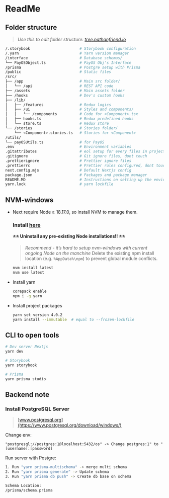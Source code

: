 # ReadMe

## Folder structure

> _Use this to edit folder structure: [tree.nathanfriend.io](https://tree.nathanfriend.io/?s=(%27optizs!(%27fancy!true~fullPath!false~trailingSlash!true~rootDot!false)~source!(%27source!%27%2F.stKybook9_-StKybook%20VuratizQ.yarn00*3YarBv_sioBmanag_Qint_face98-DatabasFschemas2LPayOSObjectq0*3PayOS%20Obj%227Int_faceQprisma00%20-PostgrFsetup%20with%20PrismaQpublic00%20-Static%20XsQsrc4api00-REST%20API%20code4app00-MaiBsrc%20fold_4assets9*-MaiBasset7fold_4Z98-Dev%227custom%20Z4lib28%2Ffeatures0*Jlogics28%2Fui9\*-Style7and%20cWs2**%2FcWs\***-CodFfK6qx28Zq08Jpredefined%20Z28stKeq08JstKe4stKies9*3StKie7fold_2*6.stKiesq*3StKie7fK6Qutils2LpayOSUtilsq0*-fK%20PayOS2.env008-Envirzment%20variables2.gitattributes9-eol%20setup%20fK%20ev_y%20X7iBproject5.gitignKe98-Git%245.pHignKe93PH%242.pHrc9*-PH%20rule7Vured5next.V.mjs93Default%20Nextj7V2package.jsz9*3Package7and%20packagFmanag_2README.MD003Instructiz7oBsetting%20up%20thFenvirzment2yarn.lock003yarBlockX%27)~v_siz!%271%27)8L-%2039**2%5Cn3%23%2042L%2F5%2C%20dzt%20touch26%20%3CCW%3E7s%208\*%2090**Bn%20Fe%20Hretti_J-Redux%20KorL%20%20Q2%2FVczfigWompzentXfileZhooks_erq.tszon%24%20ignKFXs%01%24zq_ZXWVQLKJHFB987654320-_)_

```bash
/.storybook                      # Storybook configuration
/.yarn                           # Yarn version manager
/interface                       # Database schemas/
└── PayOSObject.ts               # PayOS Obj's Interface
/prisma                          # Postgre setup with Prisma
/public                          # Static files
/src/
├── /app                         # Main src folder/
│   └── /api                     # REST API code
├── /assets                      # Main assets folder
├── /hooks                       # Dev's custom hooks
├── /lib/
│   ├── /features                # Redux logics
│   ├── /ui                      # Styles and components/
│   │   └── /components          # Code for <Component>.tsx
│   ├── hooks.ts                 # Redux predefined hooks
│   └── store.ts                 # Redux store
└── /stories                     # Stories folder/
    └── <Component>.stories.ts   # Stories for <Component>
/utils/
└── payOSUtils.ts                # for PayOS
.env                             # Environment variables
.gitattributes                   # eol setup for every files in project, dont touch
.gitignore                       # Git ignore files, dont touch
.prettierignore                  # Prettier ignore files
.prettierrc                      # Prettier rules configured, dont touch
next.config.mjs                  # Default Nextjs config
package.json                     # Packages and package manager
README.MD                        # Instructions on setting up the environment
yarn.lock                        # yarn lockfile
```

## NVM-windows

- Next require Node ≥ 18.17.0, so install NVM to manage them.
  ### Install [here](https://github.com/coreybutler/nvm-windows/releases)
  **⭐⭐ Uninstall any pre-existing Node installations!! ⭐⭐**
  > _Recommend - it’s hard to setup nvm-windows with current ongoing Node on the manchine_
  > Delete the existing npm install location (e.g. `%AppData%\npm`) to prevent global module conflicts.
  ```bash
  nvm install latest
  nvm use latest
  ```
- Install yarn
  ```bash
  corepack enable
  npm i -g yarn
  ```
- Install project packages
  ```bash
  yarn set version 4.0.2
  yarn install --immutable  # equal to --frozen-lockfile
  ```

## CLI to open tools

```bash
# Dev server Nextjs
yarn dev

# Storybook
yarn storybook

# Prisma
yarn prisma studio
```

## Backend note

### Install PostgreSQL Server

> [www.postgresql.org](https://www.postgresql.org/download/windows/)

Change env:

```
"postgresql://postgres:1@localhost:5432/os" -> Change postgres:1" to "[username]:[password]
```

Run server with Postgre:

```bash
1. Run "yarn prisma-multischema" -> merge multi schema
2. Run "yarn prisma generate" -> Update schema
3. Run "yarn prisma db push" -> Create db base on schema

Schema Location:
/prisma/schema.prisma
```
